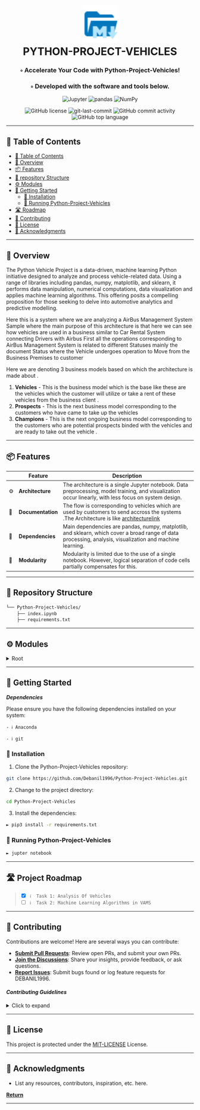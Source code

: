 <div align="center">
<h1 align="center">
<img src="https://raw.githubusercontent.com/PKief/vscode-material-icon-theme/ec559a9f6bfd399b82bb44393651661b08aaf7ba/icons/folder-markdown-open.svg" width="100" />
<br>PYTHON-PROJECT-VEHICLES</h1>
<h3>◦ Accelerate Your Code with Python-Project-Vehicles!</h3>
<h3>◦ Developed with the software and tools below.</h3>

<p align="center">
<img src="https://img.shields.io/badge/Jupyter-F37626.svg?style=plastic&logo=Jupyter&logoColor=white" alt="Jupyter" />
<img src="https://img.shields.io/badge/pandas-150458.svg?style=plastic&logo=pandas&logoColor=white" alt="pandas" />
<img src="https://img.shields.io/badge/NumPy-013243.svg?style=plastic&logo=NumPy&logoColor=white" alt="NumPy" />
</p>
<img src="https://img.shields.io/github/license/Debanil1996/Python-Project-Vehicles?style=plastic&color=5D6D7E" alt="GitHub license" />
<img src="https://img.shields.io/github/last-commit/Debanil1996/Python-Project-Vehicles?style=plastic&color=5D6D7E" alt="git-last-commit" />
<img src="https://img.shields.io/github/commit-activity/m/Debanil1996/Python-Project-Vehicles?style=plastic&color=5D6D7E" alt="GitHub commit activity" />
<img src="https://img.shields.io/github/languages/top/Debanil1996/Python-Project-Vehicles?style=plastic&color=5D6D7E" alt="GitHub top language" />
</div>

---

## 📖 Table of Contents
- [📖 Table of Contents](#-table-of-contents)
- [📍 Overview](#-overview)
- [📦 Features](#-features)
- [📂 repository Structure](#-repository-structure)
- [⚙️ Modules](#modules)
- [🚀 Getting Started](#-getting-started)
    - [🔧 Installation](#-installation)
    - [🤖 Running Python-Project-Vehicles](#-running-Python-Project-Vehicles)
- [🛣 Roadmap](#-roadmap)
- [🤝 Contributing](#-contributing)
- [📄 License](#-license)
- [👏 Acknowledgments](#-acknowledgments)

---


## 📍 Overview

The Python Vehicle Project is a data-driven, machine learning Python initiative designed to analyze and process vehicle-related data. Using a range of libraries including pandas, numpy, matplotlib, and sklearn, it performs data manipulation, numerical computations, data visualization and applies machine learning algorithms. This offering posits a compelling proposition for those seeking to delve into automotive analytics and predictive modelling.

Here this is a system where we are analyzing a AirBus Management System Sample where the main purpose of this architecture is that here we can see how vehicles are used in a business similar to  Car Rental System connecting Drivers with Airbus
First all the operations corresponding to AirBus Management System is related to different Statuses mainly the document Status where the Vehicle undergoes operation to Move from the Business Premises to customer

Here we are denoting 3 business models based on which the architecture is made about .
1. **Vehicles** - This is the business model which is the base like these are the vehicles which the customer will utilize or take a rent of these vehicles from the business client .
1. **Prospects** - This is the next business model corresponding to the customers who have came to take up the vehicles
1. **Champions** - This is the next ongoing business model corresponding to the customers who are potential prospects binded with the vehicles and are ready to take out the vehicle . 

---

## 📦 Features

|    | Feature            | Description                                                                                                        |
|----|--------------------|--------------------------------------------------------------------------------------------------------------------|
| ⚙️ | **Architecture**   | The architecture is a single Jupyter notebook. Data preprocessing, model training, and visualization occur linearly, with less focus on system design. |
| 📄 | **Documentation**  | The flow is corresponding to vehicles which are used by customers to send accross the systems .The Architecture is like [architecturelink](./Revised%20V1%20toV2%20Flow%20in%20Production-Activation%20Flow.jpg) |
| 🔗 | **Dependencies**   | Main dependencies are pandas, numpy, matplotlib, and sklearn, which cover a broad range of data processing, analysis, visualization and machine learning.|
| 🧩 | **Modularity**     | Modularity is limited due to the use of a single notebook. However, logical separation of code cells partially compensates for this.|


---


## 📂 Repository Structure

```sh
└── Python-Project-Vehicles/
    ├── index.ipynb
    ├── requirements.txt

```

---


## ⚙️ Modules

<details closed><summary>Root</summary>

| File                                                                                                  | Summary                                                                                                                                                                                                                                                                                                                                                                       |
| ---                                                                                                   | ---                                                                                                                                                                                                                                                                                                                                                                           |
| [requirements.txt](https://github.com/Debanil1996/Python-Project-Vehicles/blob/main/requirements.txt) | The provided code indicates a project directory for a Python-based vehicle project. The requirements.txt file lists the necessary libraries for the project: pandas for data manipulation, numpy for numerical computations, matplotlib for data visualization, and sklearn for machine learning tasks. This setup is typical for data analysis or machine learning projects. |
| [index.ipynb](https://github.com/Debanil1996/Python-Project-Vehicles/blob/main/index.ipynb)           | The provided code is a part of a Python project related to vehicles, specifically contained within an IPython notebook (index.ipynb). It notably imports NumPy, Pandas, Scikit-learn, and Matplotlib libraries, suggesting usage for numerical computation, data manipulation and analysis, machine learning, and data visualization respectively in the ensuing codebase.    |

</details>

---

## 🚀 Getting Started

***Dependencies***

Please ensure you have the following dependencies installed on your system:

`- ℹ️ Anaconda`

`- ℹ️ git`


### 🔧 Installation

1. Clone the Python-Project-Vehicles repository:
```sh
git clone https://github.com/Debanil1996/Python-Project-Vehicles.git
```

2. Change to the project directory:
```sh
cd Python-Project-Vehicles
```

3. Install the dependencies:
```sh
► pip3 install -r requirements.txt
```

### 🤖 Running Python-Project-Vehicles

```sh
► jupter notebook
```



---


## 🛣 Project Roadmap

> - [X] `ℹ️  Task 1: Analysis Of Vehicles`
> - [ ] `ℹ️  Task 2: Machine Learning Algorithms in VAMS`



---

## 🤝 Contributing

Contributions are welcome! Here are several ways you can contribute:

- **[Submit Pull Requests](https://github.com/Debanil1996/Python-Project-Vehicles/blob/main/CONTRIBUTING.md)**: Review open PRs, and submit your own PRs.
- **[Join the Discussions](https://newworkspace-iuf7134.slack.com/archives/C068UG8RQNA)**: Share your insights, provide feedback, or ask questions.
- **[Report Issues](https://github.com/Debanil1996/Python-Project-Vehicles/issues)**: Submit bugs found or log feature requests for DEBANIL1996.

#### *Contributing Guidelines*

<details closed>
<summary>Click to expand</summary>

1. **Fork the Repository**: Start by forking the project repository to your GitHub account.
2. **Clone Locally**: Clone the forked repository to your local machine using a Git client.
   ```sh
   git clone <your-forked-repo-url>
   ```
3. **Create a New Branch**: Always work on a new branch, giving it a descriptive name.
   ```sh
   git checkout -b new-feature-x
   ```
4. **Make Your Changes**: Develop and test your changes locally.
5. **Commit Your Changes**: Commit with a clear and concise message describing your updates.
   ```sh
   git commit -m 'Implemented new feature x.'
   ```
6. **Push to GitHub**: Push the changes to your forked repository.
   ```sh
   git push origin new-feature-x
   ```
7. **Submit a Pull Request**: Create a PR against the original project repository. Clearly describe the changes and their motivations.

Once your PR is reviewed and approved, it will be merged into the main branch.

</details>

---

## 📄 License


This project is protected under the [MIT-LICENSE](./LICENSE) License. 

---

## 👏 Acknowledgments

- List any resources, contributors, inspiration, etc. here.

[**Return**](#Top)

---

